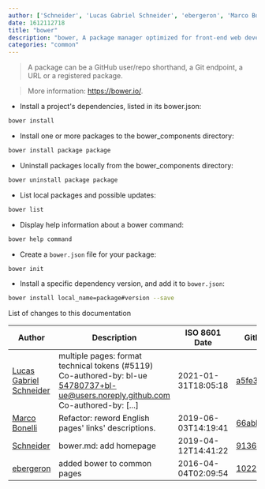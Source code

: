 ```yaml
---
author: ['Schneider', 'Lucas Gabriel Schneider', 'ebergeron', 'Marco Bonelli']
date: 1612112718
title: "bower"
description: "bower, A package manager optimized for front-end web development."
categories: "common"
---
```

> A package can be a GitHub user/repo shorthand, a Git endpoint, a URL or a registered package.

> More information: <https://bower.io/>.

- Install a project's dependencies, listed in its bower.json:

```bash
bower install
```

- Install one or more packages to the bower_components directory:

```bash
bower install package package
```

- Uninstall packages locally from the bower_components directory:

```bash
bower uninstall package package
```

- List local packages and possible updates:

```bash
bower list
```

- Display help information about a bower command:

```bash
bower help command
```

- Create a `bower.json` file for your package:

```bash
bower init
```

- Install a specific dependency version, and add it to `bower.json`:

```bash
bower install local_name=package#version --save
```
List of changes to this documentation


Author | Description | ISO 8601 Date | GitHub link
------|-----|-----|-----
[Lucas Gabriel Schneider](mailto:casdpa@gmail.com) | multiple pages: format technical tokens (#5119) Co-authored-by: bl-ue <54780737+bl-ue@users.noreply.github.com> Co-authored-by: [...] | 2021-01-31T18:05:18 | [a5fe31bc47ae](https://github.com/tldr-pages/tldr/commit/a5fe31bc47aece3efa5e66b52b3cf384f27d5d72)
[Marco Bonelli](mailto:marco@mebeim.net) | Refactor: reword English pages' links' descriptions. | 2019-06-03T14:19:41 | [66abb98ce935](https://github.com/tldr-pages/tldr/commit/66abb98ce935c0f4516bf30c4d6da72180d5a3ab)
[Schneider](mailto:lucas.schneider@sap.com) | bower.md: add homepage | 2019-04-12T14:41:22 | [9136ac7a63f7](https://github.com/tldr-pages/tldr/commit/9136ac7a63f7c4c7725fdb45ee6e19d35d5dc0a0)
[ebergeron](mailto:ber.emile@gmail.com) | added bower to common pages | 2016-04-04T02:09:54 | [102286e9265f](https://github.com/tldr-pages/tldr/commit/102286e9265f77287183977a66a01769e6b3bebe)

